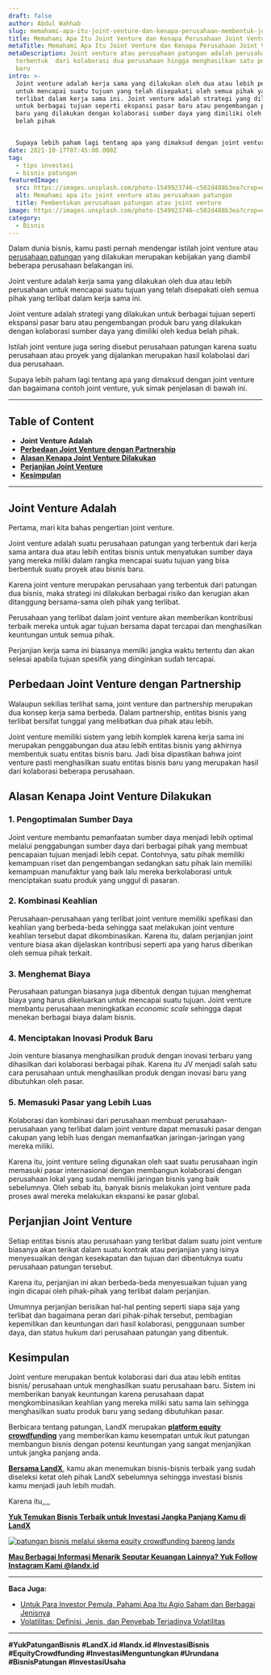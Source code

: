 ```yaml
---
draft: false
author: Abdul Wahhab
slug: memahami-apa-itu-joint-venture-dan-kenapa-perusahaan-membentuk-joint-venture
title: Memahami Apa Itu Joint Venture dan Kenapa Perusahaan Joint Venture
metaTitle: Memahami Apa Itu Joint Venture dan Kenapa Perusahaan Joint Venture
metaDescription: Joint venture atau perusahaan patungan adalah perusahaan yang
  terbentuk  dari kolaborasi dua perusahaan hingga menghasilkan satu perusahaan
  baru
intro: >-
  Joint venture adalah kerja sama yang dilakukan oleh dua atau lebih perusahaan
  untuk mencapai suatu tujuan yang telah disepakati oleh semua pihak yang
  terlibat dalam kerja sama ini. Joint venture adalah strategi yang dilakukan
  untuk berbagai tujuan seperti ekspansi pasar baru atau pengembangan produk
  baru yang dilakukan dengan kolaborasi sumber daya yang dimiliki oleh kedua
  belah pihak


  Supaya lebih paham lagi tentang apa yang dimaksud dengan joint venture dan bagaimana contoh joint venture, yuk simak penjelasan di bawah ini.
date: 2021-10-17T07:45:00.000Z
tag:
  - tips investasi
  - bisnis patungan
featuredImage:
  src: https://images.unsplash.com/photo-1549923746-c502d488b3ea?crop=entropy&cs=tinysrgb&fit=max&fm=jpg&ixid=MnwxMTc3M3wwfDF8c2VhcmNofDJ8fGpvaW50JTIwdmVudHVyZXxlbnwwfHx8fDE2NDAxNDc4NTA&ixlib=rb-1.2.1&q=80&w=1080
  alt: Memahami apa itu joint venture atau perusahaan patungan
  title: Pembentukan perusahaan patungan atau joint venture
image: https://images.unsplash.com/photo-1549923746-c502d488b3ea?crop=entropy&cs=tinysrgb&fit=max&fm=jpg&ixid=MnwxMTc3M3wwfDF8c2VhcmNofDJ8fGpvaW50JTIwdmVudHVyZXxlbnwwfHx8fDE2NDAxNDc4NTA&ixlib=rb-1.2.1&q=80&w=1080
category:
  - Bisnis
---
```



Dalam dunia bisnis, kamu pasti pernah mendengar istilah joint venture atau [perusahaan patungan](https://landx.id/project/) yang dilakukan merupakan kebijakan yang diambil beberapa perusahaan belakangan ini.

Joint venture adalah kerja sama yang dilakukan oleh dua atau lebih perusahaan untuk mencapai suatu tujuan yang telah disepakati oleh semua pihak yang terlibat dalam kerja sama ini.

Joint venture adalah strategi yang dilakukan untuk berbagai tujuan seperti ekspansi pasar baru atau pengembangan produk baru yang dilakukan dengan kolaborasi sumber daya yang dimiliki oleh kedua belah pihak.

Istilah joint venture juga sering disebut perusahaan patungan karena suatu perusahaan atau proyek yang dijalankan merupakan hasil kolabolasi dari dua perusahaan.

Supaya lebih paham lagi tentang apa yang dimaksud dengan joint venture dan bagaimana  contoh joint venture, yuk simak penjelasan di bawah ini.

---

## Table of Content

* **Joint Venture Adalah**
* **[Perbedaan Joint Venture dengan Partnership](#perbedaan-joint-venture-dengan-partnership)**
* [**Alasan Kenapa Joint Venture Dilakukan**](#alasan-kenapa-joint-venture-dilakukan)
* **[Perjanjian Joint Venture](#perjanjian-joint-venture)**
* [**Kesimpulan**](#kesimpulan)

---

## Joint Venture Adalah

Pertama, mari kita bahas pengertian joint venture.

Joint venture adalah suatu perusahaan patungan yang terbentuk dari kerja sama antara dua atau lebih entitas bisnis untuk menyatukan sumber daya yang mereka miliki dalam rangka mencapai suatu tujuan yang bisa berbentuk suatu proyek atau bisnis baru.

Karena joint venture merupakan perusahaan yang terbentuk dari patungan dua bisnis, maka strategi ini dilakukan berbagai risiko dan kerugian akan ditanggung bersama-sama oleh pihak yang terlibat.

Perusahaan yang terlibat dalam joint venture akan memberikan kontribusi terbaik mereka untuk agar tujuan bersama dapat tercapai dan menghasilkan keuntungan untuk semua pihak.

Perjanjian kerja sama ini biasanya memilki jangka waktu tertentu dan akan selesai apabila tujuan spesifik yang diinginkan sudah tercapai.

## Perbedaan Joint Venture dengan Partnership

Walaupun sekilias terlihat sama, joint venture dan partnership merupakan dua konsep kerja sama berbeda. Dalam partnership, entitas bisnis yang terlibat bersifat tunggal yang melibatkan dua pihak atau lebih.

Joint venture memiliki sistem yang lebih komplek karena kerja sama ini merupakan penggabungan dua atau lebih entitas bisnis yang akhirnya membentuk suatu entitas bisnis baru. Jadi bisa dipastikan bahwa joint venture pasti menghasilkan suatu entitas bisnis baru yang merupakan hasil dari kolaborasi beberapa perusahaan.

## Alasan Kenapa Joint Venture Dilakukan

### 1. Pengoptimalan Sumber Daya

Joint venture membantu pemanfaatan sumber daya menjadi lebih optimal melalui penggabungan sumber daya dari berbagai pihak yang membuat pencapaian tujuan menjadi lebih cepat. Contohnya, satu pihak memiliki kemampuan riset dan pengembangan sedangkan satu pihak lain memiliki kemampuan manufaktur yang baik lalu mereka berkolaborasi untuk menciptakan suatu produk yang unggul di pasaran.

### 2. Kombinasi Keahlian

Perusahaan-perusahaan yang terlibat joint venture memiliki spefikasi dan keahlian yang berbeda-beda sehingga saat melakukan joint venture keahlian tersebut dapat dikombinasikan. Karena itu, dalam perjanjian joint venture biasa akan dijelaskan kontribusi seperti apa yang harus diberikan oleh semua pihak terkait.

### 3. Menghemat Biaya

Perusahaan patungan biasanya juga dibentuk dengan tujuan menghemat biaya yang harus dikeluarkan untuk mencapai suatu tujuan. Joint venture membantu perusahaan meningkatkan _economic scale_ sehingga dapat menekan berbagai biaya dalam bisnis.

### 4. Menciptakan Inovasi Produk Baru

Join venture biasanya menghasilkan produk dengan inovasi terbaru yang dihasilkan dari kolaborasi berbagai pihak. Karena itu JV menjadi salah satu cara perusahaan untuk menghasilkan produk dengan inovasi baru yang dibutuhkan oleh pasar.

### 5. Memasuki Pasar yang Lebih Luas

Kolaborasi dan kombinasi dari perusahaan membuat perusahaan-perusahaan yang terlibat dalam joint venture dapat memasuki pasar dengan cakupan yang lebih luas dengan memanfaatkan jaringan-jaringan yang mereka miliki.

Karena itu, joint venture seling digunakan oleh saat suatu perusahaan ingin memasuki pasar internasional dengan membangun kolaborasi dengan perusahaan lokal yang sudah memiliki jaringan bisnis yang baik sebelumnya. Oleh sebab itu, banyak bisnis melakukan joint venture pada proses awal mereka melakukan ekspansi ke pasar global.

## Perjanjian Joint Venture

Setiap entitas bisnis atau perusahaan yang terlibat dalam suatu joint venture biasanya akan terikat dalam suatu kontrak atau perjanjian yang isinya menyesuaikan dengan kesekapatan dan tujuan dari dibentuknya suatu perusahaan patungan tersebut.

Karena itu, perjanjian ini akan berbeda-beda menyesuaikan tujuan yang ingin dicapai oleh pihak-pihak yang terlibat dalam perjanjian.

Umumnya perjanjian berisikan hal-hal penting seperti siapa saja yang terlibat dan bagaimana peran dari pihak-pihak tersebut, pembagian kepemilikan dan keuntungan dari hasil kolaborasi, penggunaan sumber daya, dan status hukum dari perusahaan patungan yang dibentuk.

## Kesimpulan

Joint venture merupakan bentuk kolaborasi dari dua atau lebih entitas bisnis/ perusahaan untuk menghasilkan suatu perusahaan baru. Sistem ini memberikan banyak keuntungan karena perusahaan dapat mengkombinasikan keahlian yang mereka miliki satu sama lain sehingga menghasilkan suatu produk baru yang sedang dibutuhkan pasar.

Berbicara tentang patungan, LandX merupakan [**platform equity crowdfunding**](https://landx.id/) yang memberikan kamu kesempatan untuk ikut patungan membangun bisnis dengan potensi keuntungan yang sangat menjanjikan untuk jangka panjang anda.

[**Bersama LandX**](https://landx.id/project/), kamu akan menemukan bisnis-bisnis terbaik yang sudah diseleksi ketat oleh pihak LandX sebelumnya sehingga investasi bisnis kamu menjadi jauh lebih mudah.

Karena itu,,,,

**[Yuk Temukan Bisnis Terbaik untuk Investasi Jangka Panjang Kamu di LandX](https://landx.id/project/)**

[![patungan bisnis melalui skema equity crowdfunding bareng landx](https://accountgram-production.sfo2.cdn.digitaloceanspaces.com/landx_ghost/2021/10/patungan-bisnis-menguntungkan-bareng-landx-6.png)](https://landx.id/project/)

**[Mau Berbagai Informasi Menarik Seputar Keuangan Lainnya? Yuk Follow Instagram Kami @landx.id](https://www.instagram.com/landx.id/?utm_medium=copy_link)**

---

**Baca Juga:**

* [Untuk Para Investor Pemula, Pahami Apa Itu Agio Saham dan Berbagai Jenisnya](https://landx.id/blog/kenali-apa-itu-agio-saham-dalam-investasi/)
* [Volatilitas: Definisi, Jenis, dan Penyebab Terjadinya Volatilitas](https://landx.id/blog/volatilitas-definisi-jenis-cara-dan-penyebab-terjadinya-volatilitas/)

---

**#YukPatunganBisnis #LandX.id    #landx.id    #InvestasiBisnis    #EquityCrowdfunding    #InvestasiMenguntungkan    #Urundana    #BisnisPatungan    #InvestasiUsaha**

